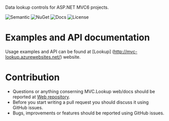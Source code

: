 Data lookup controls for ASP.NET MVC6 projects.

![Semantic](https://img.shields.io/badge/sem-ver-lightgrey.svg?style=plastic)
![NuGet](https://img.shields.io/nuget/v/NonFactors.Lookup.MVC6.svg?style=plastic)
![Docs](https://img.shields.io/github/release/NonFactors/MVC6.Lookup.Web.svg?style=plastic&label=docs)
![License](https://img.shields.io/badge/license-MIT-green.svg?style=plastic)

# Examples and API documentation
Usage examples and API can be found at [Lookup] (http://mvc-lookup.azurewebsites.net/) website.

# Contribution
- Questions or anything conserning MVC.Lookup web/docs should be reported at [Web repository](https://github.com/NonFactors/MVC6.Lookup.Web).
- Before you start writing a pull request you should discuss it using GitHub issues.
- Bugs, improvements or features should be reported using GitHub issues.
